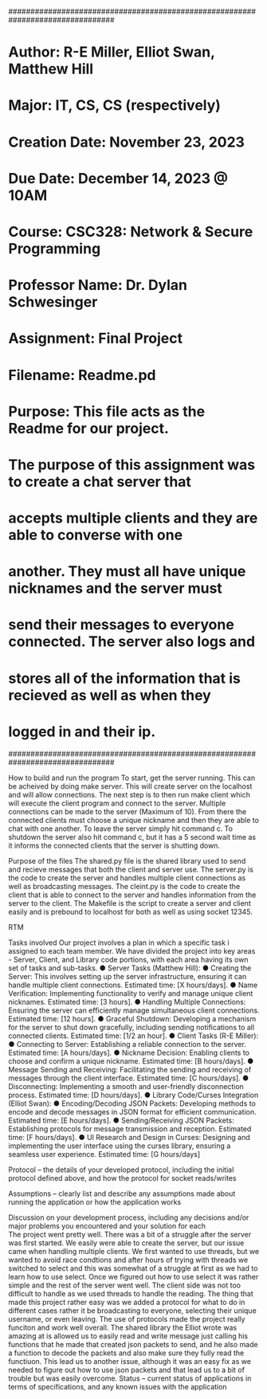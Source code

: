################################################################################
# Author: R-E Miller, Elliot Swan, Matthew Hill                                 #
# Major: IT, CS, CS (respectively)                                              #
# Creation Date: November 23, 2023                                              #
# Due Date: December 14, 2023 @ 10AM                                            #
# Course: CSC328: Network & Secure Programming                                  #
# Professor Name: Dr. Dylan Schwesinger                                         #
# Assignment: Final Project                                                     #
# Filename: Readme.pd                                                           #
# Purpose: This file acts as the Readme for our project.                        #
#           The purpose of this assignment was to create a chat server that     #
#           accepts multiple clients and they are able to converse with one     #
#           another. They must all have unique nicknames and the server must    #
#           send their messages to everyone connected. The server also logs and #
#           stores all of the information that is recieved as well as when they #
#           logged in and their ip.                                             #
################################################################################


How to build and run the program
    To start, get the server running. This can be acheived by doing make server. This will create server on 
    the localhost and will allow connections. The next step is to then run make client which will execute the client program and connect
    to the server. Multiple connections can be made to the server (Maximum of 10). From there the connected clients must choose a unique nickname and then
    they are able to chat with one another. To leave the server simply hit command c. To shutdown the server also hit command c, but it has a 5 second wait time as it
    informs the connected clients that the server is shutting down.

Purpose of the files
    The shared.py file is the shared library used to send and recieve messages that both the client and server use.
    The server.py is the code to create the server and handles multiple client connections as well as broadcasting messages.
    The cleint.py is the code to create the client that is able to connect to the server and handles information from the server to the client.
    The Makefile is the script to create a server and client easily and is prebound to localhost for both as well as using socket 12345.

RTM
    

Tasks involved
Our project involves a plan in which a specific task i assigned to each team member. We have
divided the project into key areas - Server, Client, and Library code portions, with each area
having its own set of tasks and sub-tasks.
    ● Server Tasks (Matthew Hill):
        ● Creating the Server: This involves setting up the server infrastructure, ensuring it
          can handle multiple client connections. Estimated time: [X hours/days].
        ● Name Verification: Implementing functionality to verify and manage unique
        client nicknames. Estimated time: [3 hours].
        ● Handling Multiple Connections: Ensuring the server can efficiently manage
        simultaneous client connections. Estimated time: [12 hours].
        ● Graceful Shutdown: Developing a mechanism for the server to shut down
        gracefully, including sending notifications to all connected clients. Estimated
        time: [1/2 an hour].
    ● Client Tasks (R-E Miller):
        ● Connecting to Server: Establishing a reliable connection to the server. Estimated
        time: [A hours/days].
        ● Nickname Decision: Enabling clients to choose and confirm a unique nickname.
        Estimated time: [B hours/days].
        ● Message Sending and Receiving: Facilitating the sending and receiving of
        messages through the client interface. Estimated time: [C hours/days].
        ● Disconnecting: Implementing a smooth and user-friendly disconnection process.
        Estimated time: [D hours/days].
    ● Library Code/Curses Integration (Elliot Swan):
        ● Encoding/Decoding JSON Packets: Developing methods to encode and decode
        messages in JSON format for efficient communication. Estimated time: [E
        hours/days].
        ● Sending/Receiving JSON Packets: Establishing protocols for message
        transmission and reception. Estimated time: [F hours/days].
        ● UI Research and Design in Curses: Designing and implementing the user
        interface using the curses library, ensuring a seamless user experience. Estimated
        time: [G hours/days]


Protocol – the details of your developed protocol, including the initial protocol defined above, and how the protocol for socket reads/writes

Assumptions – clearly list and describe any assumptions made about running the application or how the application works

Discussion on your development process, including any decisions and/or major problems you encountered and your solution for each    
    The project went pretty well. There was a bit of a struggle after the server was first started. We easily were able to create the server, but our issue came when handling multiple clients. We first wanted to use threads, but we wanted to avoid race condtions and after hours of trying with threads we switched to select and this was somewhat of a struggle at first as we had to learn how to use select. Once we figured out how to use select it was rather simple and the rest of the server went well. The client side was not too difficult to handle as we used threads to handle the reading. The thing that made this project rather easy was we added a protocol for what to do in different cases rather it be broadcasting to everyone, selecting their unique username, or even leaving. The use of protocols made the project really funciton and work well overall. The shared library the Elliot wrote was amazing at is allowed us to easily read and write message just calling his functions that he made that created json packets to send, and he also made a function to decode the packets and also make sure they fully read the functiuon. This lead us to another issue, although it was an easy fix as we needed to figure out how to use json packets and that lead us to a bit of trouble but was easily overcome. 
Status – current status of applications in terms of specifications, and any known issues with the application